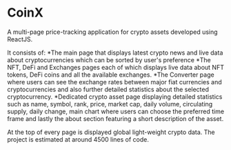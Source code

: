 # CoinX

A multi-page price-tracking application for crypto assets developed using ReactJS.

It consists of:
*The main page that displays latest crypto news and live data about cryptocurrencies which can be sorted by user's preference
*The NFT, DeFi and Exchanges pages each of which displays live data about NFT tokens, DeFi coins and all the available exchanges.
*The Converter page where users can see the exchange rates between major fiat currencies and cryptocurrencies and also further detailed statistics about the selected cryptocurrency.
*Dedicated crypto asset page displaying detailed statistics such as name, symbol, rank, price, market cap, daily volume, circulating supply, daily change, main chart where users can choose the preferred time frame and lastly the about section featuring a short description of the asset.

At the top of every page is displayed global light-weight crypto data.
The project is estimated at around 4500 lines of code.
